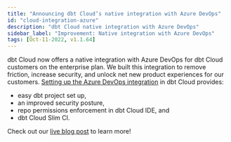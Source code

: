 ```yaml
---
title: "Announcing dbt Cloud’s native integration with Azure DevOps"
id: "cloud-integration-azure"
description: "dbt Cloud native integration with Azure DevOps"
sidebar_label: "Improvement: Native integration with Azure DevOps"
tags: [Oct-11-2022, v1.1.64]
---
```


dbt Cloud now offers a native integration with Azure DevOps for dbt Cloud customers on the enterprise plan.  We built this integration to remove friction, increase security, and unlock net new product experiences for our customers. [Setting up the Azure DevOps integration](/docs/cloud/git/connect-azure-devops) in dbt Cloud provides:
  - easy dbt project set up,
  - an improved security posture,
  - repo permissions enforcement in dbt Cloud IDE, and
  - dbt Cloud Slim CI.

Check out our [live blog post](https://www.getdbt.com/blog/dbt-cloud-integration-azure-devops/) to learn more!

